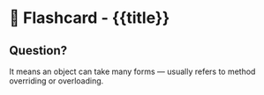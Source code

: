# 📘 Flashcard - {{title}}
## Question?
<!--SR:!2025-06-15,2,250-->

It means an object can take many forms — usually refers to method overriding or overloading.

